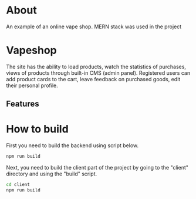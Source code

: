 # About
 An example of an online vape shop. MERN stack was used in the project

# Vapeshop
  The site has the ability to load products, watch the statistics of purchases, views of products through built-in CMS (admin panel). Registered users can add product cards to the cart, leave feedback on purchased goods, edit their personal profile.

## Features

# How to build
 First you need to build the backend using script below.
 ```bash
 npm run build
 ```

Next, you need to build the client part of the project by going to the "client" directory and using the "build" script.
 ```bash
 cd client
 npm run build
 ```
